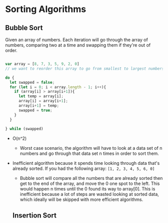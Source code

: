 # Sorting Algorithms

## Bubble Sort

Given an array of numbers. Each iteration will go through the array of numbers, comparing two at a time and swapping them if they're out of order.

```javascript

var array = [8, 7, 3, 5, 9, 2, 0]
// we want to reorder this array to go from smallest to largest numbers

do {
  let swapped = false;
  for (let i = 0; i < array.length - 1; i++){
    if (array[i] > array[i+1]){
      let temp = array[i];
      array[i] = array[i+1];
      array[i+1] = temp;
      swapped = true;
    }
  }
  
} while (swapped)

```

* O(n^2)
  * Worst case scenario, the algorithm will have to look at a data set of n numbers and go through that data set n times in order to sort them. 
* Inefficient algorithm because it spends time looking through data that's already sorted. If you had the following array: `[1, 2, 3, 4, 5, 6, 0]` 
  * Bubble sort will compare all the numbers that are already sorted then get to the end of the array, and move the 0 one spot to the left. This would happen n times until the 0 found its way to array[0]. This is inefficient because a lot of steps are wasted looking at sorted data, which ideally will be skipped with more efficient algorithms. 

  ## Insertion Sort








  